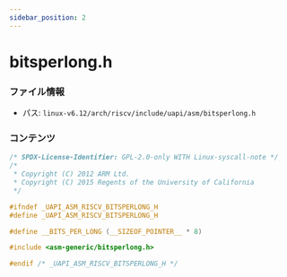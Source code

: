 ```yaml
---
sidebar_position: 2
---
```

# bitsperlong.h

### ファイル情報

- パス: `linux-v6.12/arch/riscv/include/uapi/asm/bitsperlong.h`

### コンテンツ

```h
/* SPDX-License-Identifier: GPL-2.0-only WITH Linux-syscall-note */
/*
 * Copyright (C) 2012 ARM Ltd.
 * Copyright (C) 2015 Regents of the University of California
 */

#ifndef _UAPI_ASM_RISCV_BITSPERLONG_H
#define _UAPI_ASM_RISCV_BITSPERLONG_H

#define __BITS_PER_LONG (__SIZEOF_POINTER__ * 8)

#include <asm-generic/bitsperlong.h>

#endif /* _UAPI_ASM_RISCV_BITSPERLONG_H */

```
